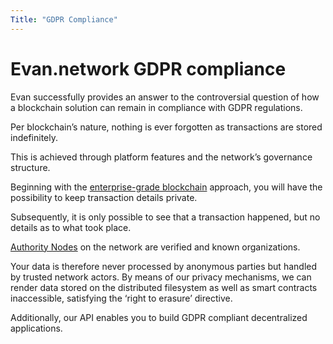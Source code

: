 ```yaml
---
Title: "GDPR Compliance"
---
```

# Evan.network GDPR compliance

Evan successfully provides an answer to the controversial question of how a blockchain solution can remain in compliance with GDPR regulations. 

Per blockchain’s nature, nothing is ever forgotten as transactions are stored indefinitely. 

This is achieved through platform features and the network’s governance structure.

Beginning with the [enterprise-grade blockchain](/doc/enterprisechain) approach, you will have the possibility to keep transaction details private.

Subsequently, it is only possible to see that a transaction happened, but no details as to what took place.  

[Authority Nodes](/doc/authoritynode) on the network are verified and known organizations.

Your data is therefore never processed by anonymous parties but handled by trusted network actors. 
By means of our privacy mechanisms, we can render data stored on the distributed filesystem as well as smart contracts inaccessible, satisfying the ‘right to erasure’ directive.

Additionally, our API enables you to build GDPR compliant decentralized applications. 
